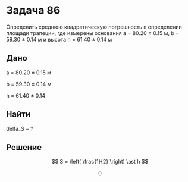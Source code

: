 # Задача 86
Определить среднюю квадратическую погрешность в определении площади трапеции, где измерены основания а = 80.20 ± 0.15 м, b = 59.30 ± 0.14 м и высота  h = 61.40 ± 0.14 м

## Дано
а = 80.20 ± 0.15 м

b = 59.30 ± 0.14 м

h = 61.40 ± 0.14

## Найти
delta_S = ?

## Решение

$$
S = \left( \frac{1}{2} \right) \ast h
$$

$$
\left(  \right)
$$


